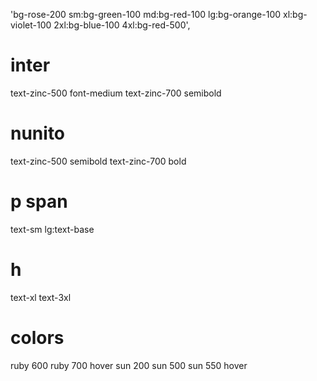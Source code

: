 'bg-rose-200 sm:bg-green-100 md:bg-red-100 lg:bg-orange-100 xl:bg-violet-100 2xl:bg-blue-100 4xl:bg-red-500',

# inter
text-zinc-500 font-medium
text-zinc-700 semibold

# nunito
text-zinc-500 semibold
text-zinc-700 bold

# p span 
text-sm
lg:text-base

# h 
text-xl
text-3xl

# colors
ruby 600
ruby 700 hover
sun 200
sun 500
sun 550 hover
